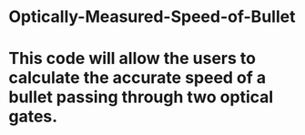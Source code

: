 # Optically-Measured-Speed-of-Bullet
# This code will allow the users to calculate the accurate speed of a bullet passing through two optical gates. 
